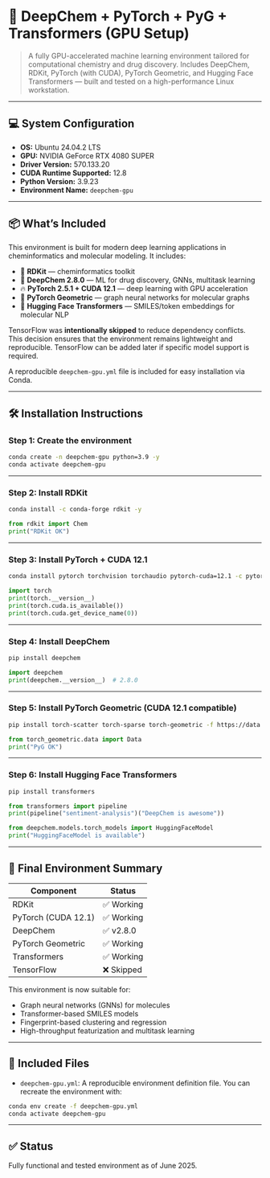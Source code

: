 # 🧪 DeepChem + PyTorch + PyG + Transformers (GPU Setup)

> A fully GPU-accelerated machine learning environment tailored for computational chemistry and drug discovery. Includes DeepChem, RDKit, PyTorch (with CUDA), PyTorch Geometric, and Hugging Face Transformers — built and tested on a high-performance Linux workstation.

---

## 💻 System Configuration

* **OS:** Ubuntu 24.04.2 LTS
* **GPU:** NVIDIA GeForce RTX 4080 SUPER
* **Driver Version:** 570.133.20
* **CUDA Runtime Supported:** 12.8
* **Python Version:** 3.9.23
* **Environment Name:** `deepchem-gpu`

---

## 📦 What’s Included

This environment is built for modern deep learning applications in cheminformatics and molecular modeling. It includes:

* 🔬 **RDKit** — cheminformatics toolkit
* 🧪 **DeepChem 2.8.0** — ML for drug discovery, GNNs, multitask learning
* 🔥 **PyTorch 2.5.1 + CUDA 12.1** — deep learning with GPU acceleration
* 🧠 **PyTorch Geometric** — graph neural networks for molecular graphs
* 🧬 **Hugging Face Transformers** — SMILES/token embeddings for molecular NLP

TensorFlow was **intentionally skipped** to reduce dependency conflicts. This decision ensures that the environment remains lightweight and reproducible. TensorFlow can be added later if specific model support is required.

A reproducible `deepchem-gpu.yml` file is included for easy installation via Conda.

---

## 🛠️ Installation Instructions

### Step 1: Create the environment

```bash
conda create -n deepchem-gpu python=3.9 -y
conda activate deepchem-gpu
```

---

### Step 2: Install RDKit

```bash
conda install -c conda-forge rdkit -y
```

```python
from rdkit import Chem
print("RDKit OK")
```

---

### Step 3: Install PyTorch + CUDA 12.1

```bash
conda install pytorch torchvision torchaudio pytorch-cuda=12.1 -c pytorch -c nvidia -y
```

```python
import torch
print(torch.__version__)
print(torch.cuda.is_available())
print(torch.cuda.get_device_name(0))
```

---

### Step 4: Install DeepChem

```bash
pip install deepchem
```

```python
import deepchem
print(deepchem.__version__)  # 2.8.0
```

---

### Step 5: Install PyTorch Geometric (CUDA 12.1 compatible)

```bash
pip install torch-scatter torch-sparse torch-geometric -f https://data.pyg.org/whl/torch-2.5.1+cu121.html
```

```python
from torch_geometric.data import Data
print("PyG OK")
```

---

### Step 6: Install Hugging Face Transformers

```bash
pip install transformers
```

```python
from transformers import pipeline
print(pipeline("sentiment-analysis")("DeepChem is awesome"))
```

```python
from deepchem.models.torch_models import HuggingFaceModel
print("HuggingFaceModel is available")
```

---

## 📄 Final Environment Summary

| Component           | Status    |
| ------------------- | --------- |
| RDKit               | ✅ Working |
| PyTorch (CUDA 12.1) | ✅ Working |
| DeepChem            | ✅ v2.8.0  |
| PyTorch Geometric   | ✅ Working |
| Transformers        | ✅ Working |
| TensorFlow          | ❌ Skipped |

This environment is now suitable for:

* Graph neural networks (GNNs) for molecules
* Transformer-based SMILES models
* Fingerprint-based clustering and regression
* High-throughput featurization and multitask learning

---

## 📁 Included Files

* `deepchem-gpu.yml`: A reproducible environment definition file. You can recreate the environment with:

```bash
conda env create -f deepchem-gpu.yml
conda activate deepchem-gpu
```

---


## ✅ Status

Fully functional and tested environment as of June 2025.


